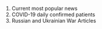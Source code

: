 1. Current most popular news
2. COVID-19 daily confirmed patients
3. Russian and Ukrainian War Articles
